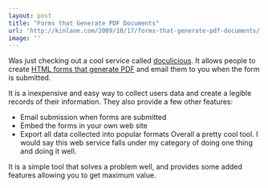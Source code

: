 ```yaml
---
layout: post
title: "Forms that Generate PDF Documents"
url: 'http://kinlane.com/2009/10/17/forms-that-generate-pdf-documents/'
image: ''
---
```


Was just checking out a cool service called [doculicious][1]. It allows people to create [HTML forms that generate PDF][1] and email them to you when the form is submitted.

It is a inexpensive and easy way to collect users data and create a legible records of their information. They also provide a few other features:

  * Email submission when forms are submitted
  * Embed the forms in your own web site
  * Export all data collected into popular formats
Overall a pretty cool tool. I would say this web service falls under my category of doing one thing and doing it well.

It is a simple tool that solves a problem well, and provides some added features allowing you to get maximum value.

   [1]: http://www.doculicious.com
